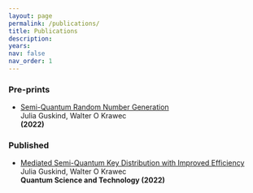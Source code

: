 ```yaml
---
layout: page
permalink: /publications/
title: Publications
description: 
years:
nav: false
nav_order: 1
---
```

<!-- _pages/publications.md -->
<div class="publications">
  <h3>Pre-prints</h3>
    <ul>
      <li><a href="https://arxiv.org/abs/2210.16427">Semi-Quantum Random Number Generation</a><br>
          Julia Guskind, Walter O Krawec <br>
          <b>(2022)</b>
      </li>
    </ul>
    
  <h3>Published</h3>
    <ul>
      <li><a href="https://iopscience.iop.org/article/10.1088/2058-9565/ac7412/meta">Mediated Semi-Quantum Key Distribution with Improved Efficiency</a><br>
          Julia Guskind, Walter O Krawec <br>
          <b>Quantum Science and Technology (2022)</b>
      </li>
    </ul>

</div>

